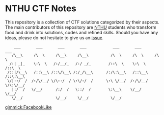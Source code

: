 # NTHU CTF Notes

This repository is a collection of CTF solutions categorized by their aspects.
The main contributors of this repository are [NTHU](http://www.nthu.edu.tw/) students who transform food and drink into solutions, codes and refined skills.
Should you have any ideas, please do not hesitate to give us an [issue](https://github.com/NTHU-CTF-Group/NTHU_CTF_Notes/issues).

        ___       ___       ___       ___            ___       ___       ___
       /\__\     /\  \     /\__\     /\__\          /\  \     /\  \     /\  \
      /:| _|_    \:\  \   /:/__/_   /:/ _/_        /::\  \    \:\  \   /::\  \
     /::|/\__\   /::\__\ /::\/\__\ /:/_/\__\      /:/\:\__\   /::\__\ /::\:\__\
     \/|::/  /  /:/\/__/ \/\::/  / \:\/:/  /      \:\ \/__/  /:/\/__/ \/\:\/__/
       |:/  /   \/__/      /:/  /   \::/  /        \:\__\    \/__/       \/__/
       \/__/               \/__/     \/__/          \/__/


[gimmick:FacebookLike](http://www.facebook.com)
